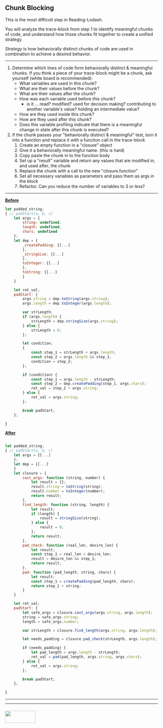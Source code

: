 ## Chunk Blocking

This is the most difficult step in Reading-Lodash.

You will analyze the trace-block from step 1 to identify meaningful chunks of code, and understand how those chunks fit together to create a unified strategy.

_Strategy_ is how behaviorally distinct chunks of code are used in combination to achieve a desired behavior.

___

1. Determine which lines of code form behaviorally distinct & meaningful chunks.  If you think a piece of your trace-block might be a chunk, ask yourself (white board is recommended):
    * What variables are used in this chunk?
    * What are their values before the chunk?
    * What are their values after the chunk?
    * How was each variable used before this chunk?
        * is it ... read? modified? used for decision making? contributing to another variable's value? holding an intermediate value?
    * How are they used inside this chunk?
    * How are they used after this chunk?
    * Does this variable profiling indicate that there is a meaningful change in state after this chunk is executed?
2. If the chunk passes your "behaviorally distinct & meaningful" test, turn it into a function and replace it with a function call in the trace-block
    1. Create an empty function in a "closure" object
    2. Give it a behaviorally meaningful name. (this is hard)
    3. Copy paste the chunk in to the function body
    4. Set up a "result" variable and return any values that are modified in, and used after, the chunk
    5. Replace the chunk with a call to the new "closure.function"
    6. Set all necessary variables as parameters and pass them as args in the block
    7. Refactor. Can you reduce the number of variables to 3 or less?

---

[__Before__](https://github.com/elewa-academy/reading-padStart/blob/master/1-padStart-trace-blocked.js)

```js
let padded_string;
{ // padStart(a, b, c)
    let args = {
        string: undefined,
        length: undefined,
        chars: undefined
    };
    let dep = {
        _createPadding: {[...]
        },
        _stringSize: {[...]
        },
        toInteger: {[...]
        },
        toString: {[...]
        }
    }

    let ret_val;
    padStart: {
        args.string = dep.toString(args.string);
        args.length = dep.toInteger(args.length);

        var strLength; 
        if (args.length) { 
            strLength = dep.stringSize(args.string);
        } else {
            strLength = 0;
        };

        let condition;
        {
            const step_1 = strLength < args.length;
            const step_2 = args.length && step_1;
            condition = step_2;
        };

        if (condition) {
            const step_1 = args.length - strLength;
            const step_2 = dep.createPadding(step_1, args.chars);
            ret_val = step_2 + args.string;
        } else { 
            ret_val = args.string;
        };

        break padStart;
    };

} 
```

[__After__](https://github.com/elewa-academy/reading-padStart/blob/master/2-padStart-chunk-blocked.js)

```js

let padded_string;
{ // padStart(a, b, c)
    let args = {[...]
    };
    let dep = {[...]
    }
    let closure = {
        cast_args: function (string, number) {
            let result = {};
            result.string = toString(string);
            result.number = toInteger(number);
            return result;
        },
        find_length: function (string, length) {
            let result;
            if (length) { 
                result = stringSize(string);
            } else {
                result = 0;
            };
            return result;
        },
        pad_check: function (real_len, desire_len) {
            let result;
            const step_1 = real_len < desire_len;
            result = desire_len && step_1;
            return result;
        },
        pad: function (pad_length, string, chars) {
            let result;
            const step_1 = createPadding(pad_length, chars);
            return step_1 + string;
        } 
    }

    let ret_val;
    padStart: {
        let safe_args = closure.cast_args(args.string, args.length);
        string = safe_args.string;
        length = safe_args.number;

        var strLength = closure.find_length(args.string, args.length); 

        let needs_padding = closure.pad_check(strLength, args.length);

        if (needs_padding) {
            let pad_length = args.length - strLength;
            ret_val = pad(pad_length, args.string, args.chars);
        } else { 
            ret_val = args.string;
        };

        break padStart;
    };

} 

```

___
___
### <a href="http://elewa.education/blog" target="_blank"><img src="https://user-images.githubusercontent.com/18554853/34921062-506450ae-f97d-11e7-875f-6feeb26ad72d.png" width="100" height="40"/></a>
